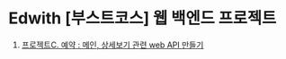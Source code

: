 # Edwith [부스트코스] 웹 백엔드 프로젝트

1. [프로젝트C. 예약 : 메인, 상세보기 관련 web API 만들기](https://charminseok.tistory.com/25)

